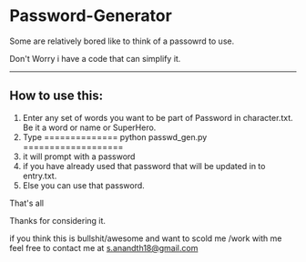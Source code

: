 # Password-Generator

Some are relatively bored like to think of a passowrd to use.

Don't Worry i have a code that can simplify it.

--------------------
How to use this:
--------------------
1. Enter any set of words you want to be part of Password in character.txt. Be it a word or name or SuperHero.
2. Type
    ============== python passwd_gen.py ===================
3. it will prompt with a password 
4. if you have already used that password that will be updated in to entry.txt.
5. Else you can use that password.


That's all

Thanks for considering it.

if you think this is bullshit/awesome and want to scold me /work with me feel free to contact me at s.anandth18@gmail.com
